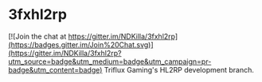 # 3fxhl2rp

[![Join the chat at https://gitter.im/NDKilla/3fxhl2rp](https://badges.gitter.im/Join%20Chat.svg)](https://gitter.im/NDKilla/3fxhl2rp?utm_source=badge&utm_medium=badge&utm_campaign=pr-badge&utm_content=badge)
Triflux Gaming's HL2RP development branch.
